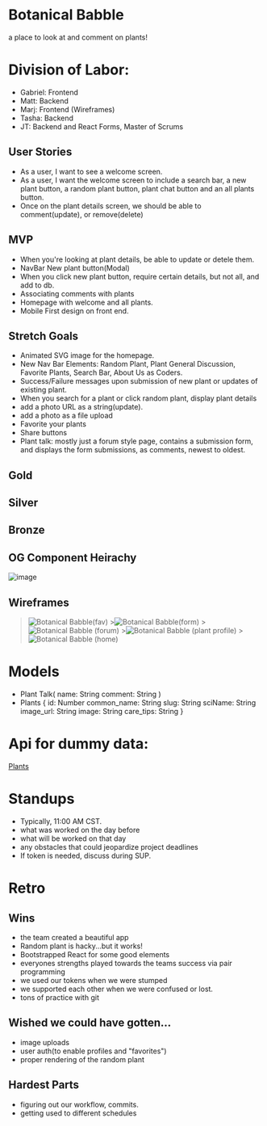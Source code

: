 # Botanical Babble

a place to look at and comment on plants!

# Division of Labor:

- Gabriel: Frontend
- Matt: Backend
- Marj: Frontend (Wireframes)
- Tasha: Backend
- JT: Backend and React Forms, Master of Scrums

## User Stories

- As a user, I want to see a welcome screen.
- As a user, I want the welcome screen to include a search bar, a new plant button, a random plant button, plant chat button and an all plants button.
- Once on the plant details screen, we should be able to comment(update), or remove(delete)

## MVP

- When you're looking at plant details, be able to update or detele them.
- NavBar New plant button(Modal)
- When you click new plant button, require certain details, but not all, and add to db.
- Associating comments with plants
- Homepage with welcome and all plants.
- Mobile First design on front end.

## Stretch Goals

- Animated SVG image for the homepage.
- New Nav Bar Elements: Random Plant, Plant General Discussion, Favorite Plants, Search Bar, About Us as Coders.
- Success/Failure messages upon submission of new plant or updates of existing plant.
- When you search for a plant or click random plant, display plant details
- add a photo URL as a string(update).
- add a photo as a file upload
- Favorite your plants
- Share buttons
- Plant talk: mostly just a forum style page, contains a submission form, and displays the form submissions, as comments, newest to oldest.

## Gold

## Silver

## Bronze

## OG Component Heirachy

![image](https://user-images.githubusercontent.com/68978118/99417393-1a483c80-28b7-11eb-8083-abe17c91e554.png)

## Wireframes

> ![Botanical Babble(fav)](https://media.git.generalassemb.ly/user/30880/files/f246c500-2760-11eb-9f71-8d7a904823c9) >![Botanical Babble(form)](https://media.git.generalassemb.ly/user/30880/files/f2df5b80-2760-11eb-881c-a489226032c1) >![Botanical Babble (forum)](https://media.git.generalassemb.ly/user/30880/files/f377f200-2760-11eb-894d-9042971a1582) >![Botanical Babble (plant profile)](https://media.git.generalassemb.ly/user/30880/files/f4a91f00-2760-11eb-9789-26d5e4386429) >![Botanical Babble (home)](https://media.git.generalassemb.ly/user/30880/files/f541b580-2760-11eb-86ec-b0171e4d972f)

# Models

- Plant Talk(
  name: String
  comment: String
  )
- Plants {
  id: Number
  common_name: String
  slug: String
  sciName: String
  image_url: String
  image: String
  care_tips: String
  }

# Api for dummy data:

[Plants](https://trefle.io/)

# Standups

- Typically, 11:00 AM CST.
- what was worked on the day before
- what will be worked on that day
- any obstacles that could jeopardize project deadlines
- If token is needed, discuss during SUP.

# Retro
## Wins

- the team created a beautiful app
- Random plant is hacky...but it works!
- Bootstrapped React for some good elements
- everyones strengths played towards the teams success via pair programming
- we used our tokens when we were stumped
- we supported each other when we were confused or lost.
- tons of practice with git

## Wished we could have gotten...

- image uploads
- user auth(to enable profiles and "favorites")
- proper rendering of the random plant


## Hardest Parts

- figuring out our workflow, commits.
- getting used to different schedules



